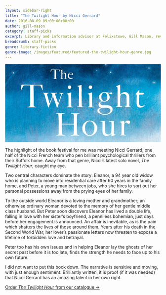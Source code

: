 ```yaml
---
layout: sidebar-right
title: "The Twilight Hour by Nicci Gerrard"
date: 2016-08-09 09:00:00+00:00
author: gill-mason
category: staff-picks
excerpt: Library and information advisor at Felixstowe, Gill Mason, reviews Nicci Gerrard's novel about a woman with a dark past.
breadcrumb: staff-picks
genre: literary-fiction
genre-image: /images/featured/featured-the-twilight-hour-genre.jpg
---
```


![The Twilight Hour by Nicci Gerrard](/images/featured/featured-the-twilight-hour.jpg)

The highlight of the book festival for me was meeting Nicci Gerrard, one half of the Nicci French team who pen brilliant psychological thrillers from their Suffolk home. Away from that genre, Nicci’s latest solo novel, <cite>The Twilight Hour</cite>, caught my eye.

Two central characters dominate the story: Eleanor, a 94 year old widow who is planning to move into residential care after 60 years in the family home, and Peter, a young man between jobs, who she hires to sort out her personal possessions away from the prying eyes of her family.

To the outside world Eleanor is a loving mother and grandmother; an otherwise ordinary woman devoted to the memory of her gentle middle class husband. But Peter soon discovers Eleanor has lived a double life, falling in love with her sister’s boyfriend, a penniless bohemian, just days before her engagement is announced. An affair is inevitable, as is the pain which shatters the lives of those around them. Years after his death in the Second World War, her lover’s passionate letters now threaten to expose a lifetime of forbidden love and betrayal.

Peter too has his own issues and in helping Eleanor lay the ghosts of her secret past before it is too late, finds the strength he needs to face up to his own future.

I did not want to put this book down. The narrative is sensitive and moving, with just enough sentiment. Brilliantly written, it is proof (if it was needed) that Nicci Gerrard has an amazing talent in her own right.

[Order <cite>The Twilight Hour</cite> from our catalogue →](https://suffolk.spydus.co.uk/cgi-bin/spydus.exe/ENQ/OPAC/BIBENQ/11071978?QRY=CTIBIB%3C%20IRN(1593229)&QRYTEXT=The%20twilight%20hour)
